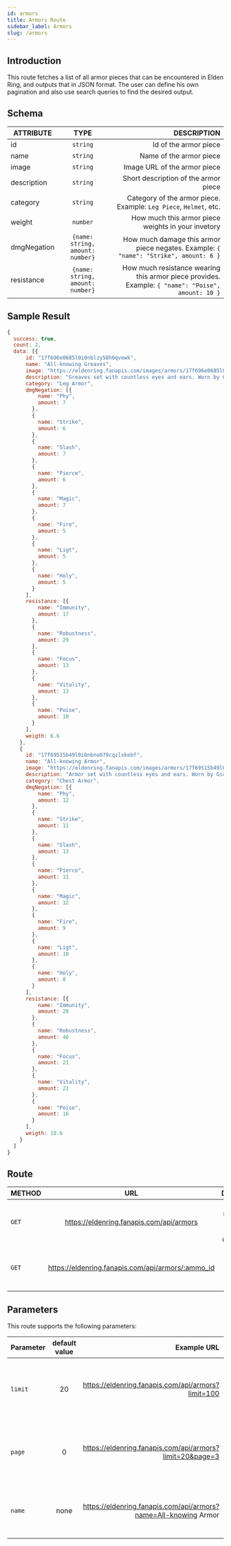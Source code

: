 ```yaml
---
id: armors
title: Armors Route
sidebar_label: Armors
slug: /armors
---
```


## Introduction

This route fetches a list of all armor pieces that can be encountered in Elden Ring, and outputs that in JSON format. The user can define his own pagination and also use search queries to find the desired output. 

## Schema

| ATTRIBUTE        |      TYPE      |   DESCRIPTION |
| ------------- | :-----------: | -----: |
| id         | `string` | Id of the armor piece |
| name         | `string` | Name of the armor piece |
| image         | `string` | Image URL of the armor piece |
| description         | `string` | Short description of the armor piece |
| category         | `string` | Category of the armor piece. Example: `Leg Piece`, `Helmet`, etc. |
| weight         | `number` | How much this armor piece weights in your invetory |
| dmgNegation         | `{name: string, amount: number}` | How much damage this armor piece negates. Example: `{ "name": "Strike", amount: 6 }`|
| resistance         | `{name: string, amount: number}` | How much resistance wearing this armor piece provides. Example: `{ "name": "Poise", amount: 10 }`|

## Sample Result

```javascript
{
  success: true,
  count: 2,
  data: [{
      id: "17f696e0685l0i0nblzy58h0qvewk",
      name: "All-knowing Greaves",
      image: "https://eldenring.fanapis.com/images/armors/17f696e0685l0i0nblzy58h0qvewk.png",
      description: "Greaves set with countless eyes and ears. Worn by Gideon Ofnir, the All-Knowing. Knowledge begins with the recognition of one's ignorance. The realization that the search for knowledge is unending. But when Gideon glimpsed into the will of Queen Marika, he shuddered in fear. At the end that should not be.",
      category: "Leg Armor",
      dmgNegation: [{
          name: "Phy",
          amount: 7
        },
        {
          name: "Strike",
          amount: 6
        },
        {
          name: "Slash",
          amount: 7
        },
        {
          name: "Pierce",
          amount: 6
        },
        {
          name: "Magic",
          amount: 7
        },
        {
          name: "Fire",
          amount: 5
        },
        {
          name: "Ligt",
          amount: 5
        },
        {
          name: "Holy",
          amount: 5
        }
      ],
      resistance: [{
          name: "Immunity",
          amount: 17
        },
        {
          name: "Robustness",
          amount: 29
        },
        {
          name: "Focus",
          amount: 13
        },
        {
          name: "Vitality",
          amount: 13
        },
        {
          name: "Poise",
          amount: 10
        }
      ],
      weigth: 6.6
    },
    {
      id: "17f69515b49l0i0nbno079cqzlskebf",
      name: "All-knowing Armor",
      image: "https://eldenring.fanapis.com/images/armors/17f69515b49l0i0nbno079cqzlskebf.png",
      description: "Armor set with countless eyes and ears. Worn by Gideon Ofnir, the All-Knowing. Knowledge begins with the recognition of one's ignorance. The realization that the search for knowledge is unending. But when Gideon glimpsed into the will of Queen Marika, he shuddered in fear. At the end that should not be.",
      category: "Chest Armor",
      dmgNegation: [{
          name: "Phy",
          amount: 12
        },
        {
          name: "Strike",
          amount: 11
        },
        {
          name: "Slash",
          amount: 13
        },
        {
          name: "Pierce",
          amount: 11
        },
        {
          name: "Magic",
          amount: 12
        },
        {
          name: "Fire",
          amount: 9
        },
        {
          name: "Ligt",
          amount: 10
        },
        {
          name: "Holy",
          amount: 8
        }
      ],
      resistance: [{
          name: "Immunity",
          amount: 28
        },
        {
          name: "Robustness",
          amount: 46
        },
        {
          name: "Focus",
          amount: 21
        },
        {
          name: "Vitality",
          amount: 21
        },
        {
          name: "Poise",
          amount: 16
        }
      ],
      weigth: 10.6
    }
  ]
}
```


## Route

| METHOD        |      URL      |   DESCRIPTION |
| ------------- | :-----------: | -----: |
| `GET`         | https://eldenring.fanapis.com/api/armors | This route retrieves a list of all the armor pieces of **Elden Ring**. |
| `GET`         | https://eldenring.fanapis.com/api/armors/:ammo_id | This route retrieves one **Elden Ring** armor piece using its ID. |

## Parameters

This route supports the following parameters:

| Parameter        |      default value      | Example URL |  DESCRIPTION |
| ------------- | :-----------: | -----: |  -----: |
| `limit`        | 20 | https://eldenring.fanapis.com/api/armors?limit=100 | This parameter is used to set the maximum amount of items in the response |
| `page`         | 0 | https://eldenring.fanapis.com/api/armors?limit=20&page=3 | This parameter is used no navigate between pages of results |
| `name`         | none | https://eldenring.fanapis.com/api/armors?name=All-knowing Armor  | This parameter is used to search for fields by their names |
